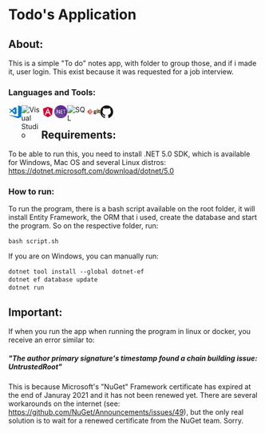 # Todo's Application

## About:
This is a simple "To do" notes app, with folder to group those, and if i made it, user login.
This exist because it was requested for a job interview.

### Languages and Tools:
<img align="left" alt="Visual Studio Code" width="26px" src="https://raw.githubusercontent.com/github/explore/80688e429a7d4ef2fca1e82350fe8e3517d3494d/topics/visual-studio-code/visual-studio-code.png" />
<img align="left" alt="Visual Studio" width="40px" src="https://external-content.duckduckgo.com/iu/?u=https%3A%2F%2Fdevblogs.microsoft.com%2Fvisualstudio%2Fwp-content%2Fuploads%2Fsites%2F4%2F2019%2F01%2Fvisualstudio-1.png&f=1&nofb=1" />
<img align="left" alt="Angular" width="26px" src="https://raw.githubusercontent.com/github/explore/80688e429a7d4ef2fca1e82350fe8e3517d3494d/topics/angular/angular.png" />
<img align="left" alt=".NET" width="26px" src="https://raw.githubusercontent.com/github/explore/93d8a67084f94b2a444e510199a6e7622e5b09a3/topics/dotnet/dotnet.png" />
<img align="left" alt="SQL" width="40px" src="https://external-content.duckduckgo.com/iu/?u=https%3A%2F%2Fbanner2.cleanpng.com%2F20180526%2Foqt%2Fkisspng-microsoft-sql-server-mysql-database-logo-5b098c6ebad6d7.7316225815273524307653.jpg&f=1&nofb=1" />
<img align="left" alt="Git" width="26px" src="https://raw.githubusercontent.com/github/explore/80688e429a7d4ef2fca1e82350fe8e3517d3494d/topics/git/git.png" />
<img align="left" alt="GitHub" width="26px" src="https://raw.githubusercontent.com/github/explore/78df643247d429f6cc873026c0622819ad797942/topics/github/github.png" /> 

<br />

## Requirements:
To be able to run this, you need to install .NET 5.0 SDK, which is available for Windows, Mac OS and several Linux distros:
https://dotnet.microsoft.com/download/dotnet/5.0

### How to run:
To run the program, there is a bash script available on the root folder, it will install Entity Framework, the ORM that i used, create the database and start the program. So on the respective folder, run: 
```
bash script.sh
```

If you are on Windows, you can manually run:
```
dotnet tool install --global dotnet-ef
dotnet ef database update
dotnet run
```

## Important:
If when you run the app when running the program in linux or docker, you receive an error similar to:
##### "The author primary signature's timestamp found a chain building issue: UntrustedRoot"
 
 This is because Microsoft's "NuGet" Framework certificate has expired at the end of Januray 2021 and it has not been renewed yet. There are several workarounds on the internet (see: https://github.com/NuGet/Announcements/issues/49), but the only real solution is to wait for a renewed certificate from the NuGet team. Sorry.

